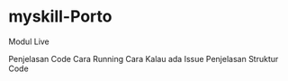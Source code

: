 # myskill-Porto
Modul Live


Penjelasan Code
Cara Running
Cara Kalau ada Issue
Penjelasan Struktur Code
